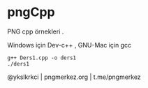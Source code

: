 # pngCpp
PNG cpp örnekleri .

Windows için Dev-c++ ,
GNU-Mac için gcc

    g++ Ders1.cpp -o ders1
    ./ders1
    
@ykslkrkci | pngmerkez.org | t.me/pngmerkez
